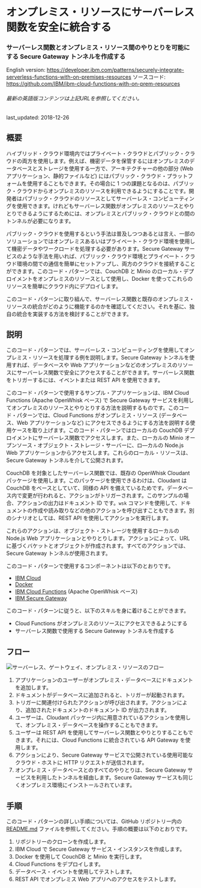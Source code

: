 # オンプレミス・リソースにサーバーレス関数を安全に統合する

### サーバーレス関数とオンプレミス・リソース間のやりとりを可能にする Secure Gateway トンネルを作成する

English version: https://developer.ibm.com/patterns/securely-integrate-serverless-functions-with-on-premises-resources
ソースコード: https://github.com/IBM/ibm-cloud-functions-with-on-prem-resources

###### 最新の英語版コンテンツは上記URLを参照してください。
last_updated: 2018-12-26

 
## 概要

ハイブリッド・クラウド環境内ではプライベート・クラウドとパブリック・クラウドの両方を使用します。例えば、機密データを保管するにはオンプレミスのデータベースとストレージを使用する一方で、アーキテクチャーの他の部分 (Web アプリケーション、静的ファイルなど) にはパブリック・クラウド・プラットフォームを使用することもできます。その場合に 1 つの課題となるのは、パブリック・クラウドからオンプレミスのリソースを利用できるようにすることです。開発者はパブリック・クラウドのリソースとしてサーバーレス・コンピューティングを使用できます。けれどもサーバーレス関数がオンプレミスのリソースとやりとりできるようにするためには、オンプレミスとパブリック・クラウドとの間のトンネルが必要になります。

パブリック・クラウドを使用するという手法は普及しつつあるとは言え、一部のソリューションではオンプレミスあるいはプライベート・クラウド環境を使用して機密データやワークロードを処理する必要があります。Secure Gateway サービスのような手法を用いれば、パブリック・クラウド環境とプライベート・クラウド環境の間での通信を簡単にセットアップし、両方のクラウドを接続することができます。このコード・パターンでは、CouchDB と Minio のローカル・デプロイメントをオンプレミスのリソースとして使用し、Docker を使ってこれらのリソースを簡単にクラウド内にデプロイします。

このコード・パターンに取り組んで、サーバーレス関数と既存のオンプレミス・リソースの統合がどのように機能するのかを確認してください。それを基に、独自の統合を実装する方法を検討することができます。

## 説明

このコード・パターンでは、サーバーレス・コンピューティングを使用してオンプレミス・リソースを処理する例を説明します。Secure Gateway トンネルを使用すれば、データベースや Web アプリケーションなどのオンプレミスのリソースにサーバーレス関数で安全にアクセスすることができます。サーバーレス関数をトリガーするには、イベントまたは REST API を使用できます。

このコード・パターンで使用するサンプル・アプリケーションは、IBM Cloud Functions (Apache OpenWhisk ベース) で Secure Gateway サービスを利用してオンプレミスのリソースとやりとりする方法を説明するものです。このコード・パターンでは、Cloud Functions がオンプレミス・リソース (データベース、Web アプリケーションなど) にアクセスできるようにする方法を説明する使用ケースを取り上げます。このコード・パターンではローカルの CouchDB デプロイメントにサーバーレス関数でアクセスします。また、ローカルの Minio オープンソース・オブジェクト・ストレージ・サーバーに、ロ―カルの Node.js Web アプリケーションからアクセスします。これらのローカル・リソースは、Secure Gateway トンネルを介して公開されます。

CouchDB を対象としたサーバーレス関数では、既存の OpenWhisk Cloudant パッケージを使用します。このパッケージを使用できるわけは、Cloudant は CouchDB をベースとしていて、同様の API を備えているためです。データベース内で変更が行われると、アクションがトリガーされます。このサンプルの場合、アクションの出力はドキュメント ID です。`wsk` コマンドを使用して、ドキュメントの作成や読み取りなどの他のアクションを呼び出すこともできます。別のシナリオとしては、REST API を使用してアクションを実行します。

これらのアクションは、オブジェクト・ストレージを使用するローカルの Node.js Web アプリケーションとやりとりします。アクションによって、URL に基づくバケットとオブジェクトが作成されます。すべてのアクションでは、Secure Gateway トンネルが使用されます。

このコード・パターンで使用するコンポーネントは以下のとおりです。

* [IBM Cloud](https://cloud.ibm.com/?cm_sp=ibmdev-_-developer-patterns-_-cloudreg)
* [Docker](https://www.docker.com)
* [IBM Cloud Functions](https://cloud.ibm.com/openwhisk?cm_sp=ibmdev-_-developer-patterns-_-cloudreg) (Apache OpenWhisk ベース)
* [IBM Secure Gateway](https://cloud.ibm.com/catalog/services/secure-gateway?cm_sp=ibmdev-_-developer-patterns-_-cloudreg)

このコード・パターンに従うと、以下のスキルを身に着けることができます。

* Cloud Functions がオンプレミスのリソースにアクセスできるようにする
* サーバーレス関数で使用する Secure Gateway トンネルを作成する

## フロー

![サーバーレス、ゲートウェイ、オンプレミス・リソースのフロー](../../images/integrate-serverless-on-premises-flow-diagram.png)

1. アプリケーションのユーザーがオンプレミス・データベースにドキュメントを追加します。
1. ドキュメントがデータベースに追加されると、トリガーが起動されます。
1. トリガーに関連付けられたアクションが呼び出されます。アクションにより、追加されたドキュメントのドキュメント ID が出力されます。
1. ユーザーは、Cloudant パッケージ内に用意されているアクションを使用して、オンプレミス・データベースを操作することもできます。
1. ユーザーは REST API を使用してサーバーレス関数とやりとりすることもできます。それには、Cloud Functions に統合されている API Gateway を使用します。
1. アクションにより、Secure Gateway サービスで公開されている使用可能なクラウド・ホストに HTTP リクエストが送信されます。
1. オンプレミス・データベースとのすべてのやりとりは、Secure Gateway サービスを利用したトンネルを経由します。Secure Gateway サービスも同じくオンプレミス環境にインストールされています。

## 手順

このコード・パターンの詳しい手順については、GitHub リポジトリー内の [README.md](https://github.com/IBM/ibm-cloud-functions-with-on-prem-resources/blob/master/README.md) ファイルを参照してください。手順の概要は以下のとおりです。

1. リポジトリーのクローンを作成します。
1. IBM Cloud で Secure Gateway サービス・インスタンスを作成します。
1. Docker を使用して CouchDB と Minio を実行します。
1. Cloud Functions をデプロイします。
1. データベース・イベントを使用してテストします。
1. REST API でオンプレミス Web アプリへのアクセスをテストします。

